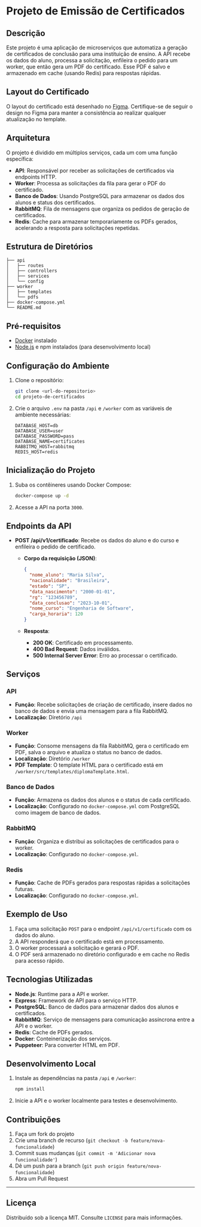 # Projeto de Emissão de Certificados

## Descrição
Este projeto é uma aplicação de microserviços que automatiza a geração de certificados de conclusão para uma instituição de ensino. A API recebe os dados do aluno, processa a solicitação, enfileira o pedido para um worker, que então gera um PDF do certificado. Esse PDF é salvo e armazenado em cache (usando Redis) para respostas rápidas.

## Layout do Certificado

O layout do certificado está desenhado no [Figma]([https://www.figma.com/](https://www.figma.com/design/7350eIKtOEU8USfYcXc4f6/Certificado?node-id=0-1&t=cLcVlTWvQMm12Llf-1)). Certifique-se de seguir o design no Figma para manter a consistência ao realizar qualquer atualização no template.


## Arquitetura
O projeto é dividido em múltiplos serviços, cada um com uma função específica:
- **API**: Responsável por receber as solicitações de certificados via endpoints HTTP.
- **Worker**: Processa as solicitações da fila para gerar o PDF do certificado.
- **Banco de Dados**: Usando PostgreSQL para armazenar os dados dos alunos e status dos certificados.
- **RabbitMQ**: Fila de mensagens que organiza os pedidos de geração de certificados.
- **Redis**: Cache para armazenar temporariamente os PDFs gerados, acelerando a resposta para solicitações repetidas.

## Estrutura de Diretórios
```
├── api
│   ├── routes
│   ├── controllers
│   ├── services
│   └── config
├── worker
│   ├── templates
│   └── pdfs
├── docker-compose.yml
└── README.md
```

## Pré-requisitos
- [Docker](https://www.docker.com/) instalado
- [Node.js](https://nodejs.org/) e npm instalados (para desenvolvimento local)

## Configuração do Ambiente

1. Clone o repositório:
   ```bash
   git clone <url-do-repositorio>
   cd projeto-de-certificados
   ```

2. Crie o arquivo `.env` na pasta `/api` e `/worker` com as variáveis de ambiente necessárias:
   ```plaintext
   DATABASE_HOST=db
   DATABASE_USER=user
   DATABASE_PASSWORD=pass
   DATABASE_NAME=certificates
   RABBITMQ_HOST=rabbitmq
   REDIS_HOST=redis
   ```

## Inicialização do Projeto

1. Suba os contêineres usando Docker Compose:
   ```bash
   docker-compose up -d
   ```

2. Acesse a API na porta `3000`. 

## Endpoints da API

- **POST /api/v1/certificado**: Recebe os dados do aluno e do curso e enfileira o pedido de certificado.
  - **Corpo da requisição (JSON)**:
    ```json
    {
      "nome_aluno": "Maria Silva",
      "nacionalidade": "Brasileira",
      "estado": "SP",
      "data_nascimento": "2000-01-01",
      "rg": "123456789",
      "data_conclusao": "2023-10-01",
      "nome_curso": "Engenharia de Software",
      "carga_horaria": 120
    }
    ```

  - **Resposta**:
    - **200 OK**: Certificado em processamento.
    - **400 Bad Request**: Dados inválidos.
    - **500 Internal Server Error**: Erro ao processar o certificado.

## Serviços

### API
- **Função**: Recebe solicitações de criação de certificado, insere dados no banco de dados e envia uma mensagem para a fila RabbitMQ.
- **Localização**: Diretório `/api`

### Worker
- **Função**: Consome mensagens da fila RabbitMQ, gera o certificado em PDF, salva o arquivo e atualiza o status no banco de dados.
- **Localização**: Diretório `/worker`
- **PDF Template**: O template HTML para o certificado está em `/worker/src/templates/diplomaTemplate.html`.

### Banco de Dados
- **Função**: Armazena os dados dos alunos e o status de cada certificado.
- **Localização**: Configurado no `docker-compose.yml` com PostgreSQL como imagem de banco de dados.

### RabbitMQ
- **Função**: Organiza e distribui as solicitações de certificados para o worker.
- **Localização**: Configurado no `docker-compose.yml`.

### Redis
- **Função**: Cache de PDFs gerados para respostas rápidas a solicitações futuras.
- **Localização**: Configurado no `docker-compose.yml`.

## Exemplo de Uso

1. Faça uma solicitação `POST` para o endpoint `/api/v1/certificado` com os dados do aluno.
2. A API responderá que o certificado está em processamento.
3. O worker processará a solicitação e gerará o PDF.
4. O PDF será armazenado no diretório configurado e em cache no Redis para acesso rápido.

## Tecnologias Utilizadas

- **Node.js**: Runtime para a API e worker.
- **Express**: Framework de API para o serviço HTTP.
- **PostgreSQL**: Banco de dados para armazenar dados dos alunos e certificados.
- **RabbitMQ**: Serviço de mensagens para comunicação assíncrona entre a API e o worker.
- **Redis**: Cache de PDFs gerados.
- **Docker**: Conteinerização dos serviços.
- **Puppeteer**: Para converter HTML em PDF.

## Desenvolvimento Local

1. Instale as dependências na pasta `/api` e `/worker`:
   ```bash
   npm install
   ```

2. Inicie a API e o worker localmente para testes e desenvolvimento.

## Contribuições

1. Faça um fork do projeto
2. Crie uma branch de recurso (`git checkout -b feature/nova-funcionalidade`)
3. Commit suas mudanças (`git commit -m 'Adicionar nova funcionalidade'`)
4. Dê um push para a branch (`git push origin feature/nova-funcionalidade`)
5. Abra um Pull Request

---

## Licença

Distribuído sob a licença MIT. Consulte `LICENSE` para mais informações.

